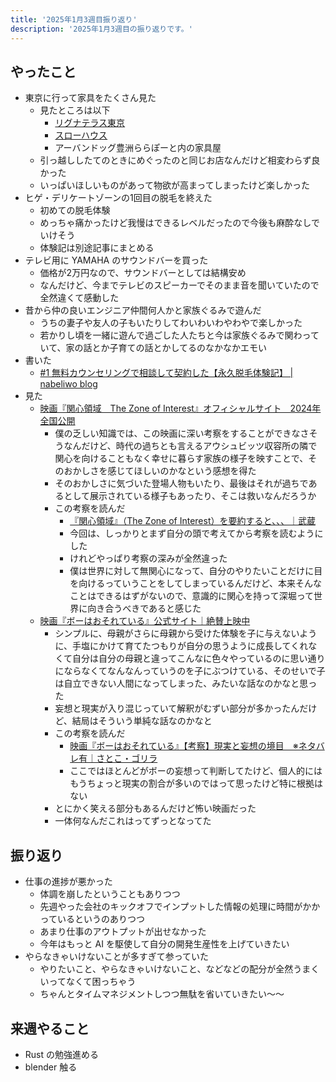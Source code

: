 ```yaml
---
title: '2025年1月3週目振り返り'
description: '2025年1月3週目の振り返りです。'
---
```


## やったこと

- 東京に行って家具をたくさん見た
  - 見たところは以下
    - [リグナテラス東京](https://rigna.co.jp/shop/rigna-terrace-tokyo/)
    - [スローハウス](https://www.actus-interior.com/shop/slow-house/)
    - アーバンドッグ豊洲ららぽーと内の家具屋
  - 引っ越ししたてのときにめぐったのと同じお店なんだけど相変わらず良かった
  - いっぱいほしいものがあって物欲が高まってしまったけど楽しかった
- ヒゲ・デリケートゾーンの1回目の脱毛を終えた
  - 初めての脱毛体験
  - めっちゃ痛かったけど我慢はできるレベルだったので今後も麻酔なしでいけそう
  - 体験記は別途記事にまとめる
- テレビ用に YAMAHA のサウンドバーを買った
  - 価格が2万円なので、サウンドバーとしては結構安め
  - なんだけど、今までテレビのスピーカーでそのまま音を聞いていたので全然違くて感動した
- 昔から仲の良いエンジニア仲間何人かと家族ぐるみで遊んだ
  - うちの妻子や友人の子もいたりしてわいわいわやわやで楽しかった
  - 若かりし頃を一緒に遊んで過ごした人たちと今は家族ぐるみで関わっていて、家の話とか子育ての話とかしてるのなかなかエモい
- 書いた
  - [#1 無料カウンセリングで相談して契約した【永久脱毛体験記】 | nabeliwo blog](https://www.nabeliwo.blue/blog/2025/01/hair-removal-log-1)
- 見た
  - [映画『関心領域　The Zone of Interest』オフィシャルサイト　2024年全国公開](https://happinet-phantom.com/thezoneofinterest/)
    - 僕の乏しい知識では、この映画に深い考察をすることができなさそうなんだけど、時代の過ちとも言えるアウシュビッツ収容所の隣で関心を向けることもなく幸せに暮らす家族の様子を映すことで、そのおかしさを感じてほしいのかなという感想を得た
    - そのおかしさに気づいた登場人物もいたり、最後はそれが過ちであるとして展示されている様子もあったり、そこは救いなんだろうか
    - この考察を読んだ
      - [『関心領域』（The Zone of Interest）を要約すると、、、｜武蔵](https://note.com/musashi_bushido/n/n66cd67ab98db)
      - 今回は、しっかりとまず自分の頭で考えてから考察を読むようにした
      - けれどやっぱり考察の深みが全然違った
      - 僕は世界に対して無関心になって、自分のやりたいことだけに目を向けるっていうことをしてしまっているんだけど、本来そんなことはできるはずがないので、意識的に関心を持って深堀って世界に向き合うべきであると感じた
  - [映画『ボーはおそれている』公式サイト｜絶賛上映中](https://happinet-phantom.com/beau/)
    - シンプルに、母親がさらに母親から受けた体験を子に与えないように、手塩にかけて育てたつもりが自分の思うように成長してくれなくて自分は自分の母親と違ってこんなに色々やっているのに思い通りにならなくてなんなんっていうのを子にぶつけている、そのせいで子は自立できない人間になってしまった、みたいな話なのかなと思った
    - 妄想と現実が入り混じっていて解釈がむずい部分が多かったんだけど、結局はそういう単純な話なのかなと
    - この考察を読んだ
      - [映画『ボーはおそれている』【考察】現実と妄想の境目　※ネタバレ有｜さとこ・ゴリラ](https://note.com/satokogorilla/n/n0ce58e02125d)
      - ここではほとんどがボーの妄想って判断してたけど、個人的にはもうちょっと現実の割合が多いのではって思ったけど特に根拠はない
    - とにかく笑える部分もあるんだけど怖い映画だった
    - 一体何なんだこれはってずっとなってた

## 振り返り

- 仕事の進捗が悪かった
  - 体調を崩したということもありつつ
  - 先週やった会社のキックオフでインプットした情報の処理に時間がかかっているというのありつつ
  - あまり仕事のアウトプットが出せなかった
  - 今年はもっと AI を駆使して自分の開発生産性を上げていきたい
- やらなきゃいけないことが多すぎて参っていた
  - やりたいこと、やらなきゃいけないこと、などなどの配分が全然うまくいってなくて困っちゃう
  - ちゃんとタイムマネジメントしつつ無駄を省いていきたい〜〜

## 来週やること

- Rust の勉強進める
- blender 触る

